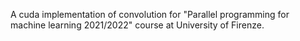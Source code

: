 A cuda implementation of convolution for "Parallel programming for machine learning 2021/2022" course at University of Firenze.